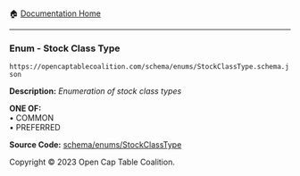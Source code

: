 :house: [Documentation Home](../../../README.md)

---

### Enum - Stock Class Type

`https://opencaptablecoalition.com/schema/enums/StockClassType.schema.json`

**Description:** _Enumeration of stock class types_

**ONE OF:**</br>&bull; COMMON </br>&bull; PREFERRED

**Source Code:** [schema/enums/StockClassType](../../../../schema/enums/StockClassType.schema.json)

Copyright © 2023 Open Cap Table Coalition.
